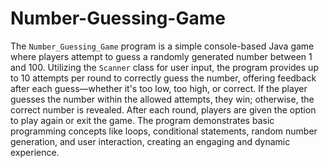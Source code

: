 # Number-Guessing-Game
The `Number_Guessing_Game` program is a simple console-based Java game where players attempt to guess a randomly generated number between 1 and 100. Utilizing the `Scanner` class for user input, the program provides up to 10 attempts per round to correctly guess the number, offering feedback after each guess—whether it's too low, too high, or correct. If the player guesses the number within the allowed attempts, they win; otherwise, the correct number is revealed. After each round, players are given the option to play again or exit the game. The program demonstrates basic programming concepts like loops, conditional statements, random number generation, and user interaction, creating an engaging and dynamic experience.
